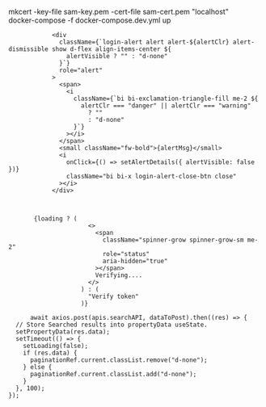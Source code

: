 mkcert -key-file sam-key.pem -cert-file sam-cert.pem "localhost"  
docker-compose -f docker-compose.dev.yml up

                <div
                  className={`login-alert alert alert-${alertClr} alert-dismissible show d-flex align-items-center ${
                    alertVisible ? "" : "d-none"
                  }`}
                  role="alert"
                >
                  <span>
                    <i
                      className={`bi bi-exclamation-triangle-fill me-2 ${
                        alertClr === "danger" || alertClr === "warning"
                          ? ""
                          : "d-none"
                      }`}
                    ></i>
                  </span>
                  <small className="fw-bold">{alertMsg}</small>
                  <i
                    onClick={() => setAlertDetails({ alertVisible: false })}
                    className="bi bi-x login-alert-close-btn close"
                  ></i>
                </div>



           {loading ? (
                          <>
                            <span
                              className="spinner-grow spinner-grow-sm me-2"
                              role="status"
                              aria-hidden="true"
                            ></span>
                            Verifying....
                          </>
                        ) : (
                          "Verify token"
                        )}

   <div className="container d-none" ref={paginationRef}>
            <div className="row">
              <div className="col-12 mb-3">
                <Pagination
                  handlePageClick={handlePageClick}
                  pageCount={pageCount}
                />
              </div>
            </div>
          </div>

          await axios.post(apis.searchAPI, dataToPost).then((res) => {
      // Store Searched results into propertyData useState.
      setPropertyData(res.data);
      setTimeout(() => {
        setLoading(false);
        if (res.data) {
          paginationRef.current.classList.remove("d-none");
        } else {
          paginationRef.current.classList.add("d-none");
        }
      }, 100);
    });
